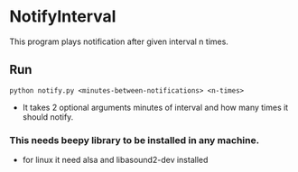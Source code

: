 # NotifyInterval
This program plays notification after given interval n times.
## Run
 `python notify.py <minutes-between-notifications> <n-times>`
* It takes 2 optional arguments minutes of interval and how many times it should notify.
### This needs beepy library to be installed in any machine.

* for linux it need alsa and libasound2-dev installed
